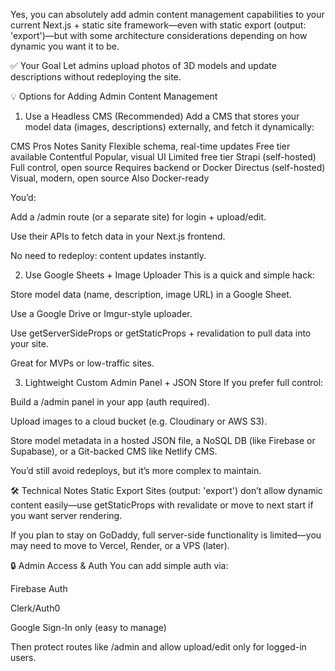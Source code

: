 Yes, you can absolutely add admin content management capabilities to your current Next.js + static site framework—even with static export (output: 'export')—but with some architecture considerations depending on how dynamic you want it to be.

✅ Your Goal
Let admins upload photos of 3D models and update descriptions without redeploying the site.

💡 Options for Adding Admin Content Management
1. Use a Headless CMS (Recommended)
Add a CMS that stores your model data (images, descriptions) externally, and fetch it dynamically:

CMS	Pros	Notes
Sanity	Flexible schema, real-time updates	Free tier available
Contentful	Popular, visual UI	Limited free tier
Strapi (self-hosted)	Full control, open source	Requires backend or Docker
Directus (self-hosted)	Visual, modern, open source	Also Docker-ready

You’d:

Add a /admin route (or a separate site) for login + upload/edit.

Use their APIs to fetch data in your Next.js frontend.

No need to redeploy: content updates instantly.

2. Use Google Sheets + Image Uploader
This is a quick and simple hack:

Store model data (name, description, image URL) in a Google Sheet.

Use a Google Drive or Imgur-style uploader.

Use getServerSideProps or getStaticProps + revalidation to pull data into your site.

Great for MVPs or low-traffic sites.

3. Lightweight Custom Admin Panel + JSON Store
If you prefer full control:

Build a /admin panel in your app (auth required).

Upload images to a cloud bucket (e.g. Cloudinary or AWS S3).

Store model metadata in a hosted JSON file, a NoSQL DB (like Firebase or Supabase), or a Git-backed CMS like Netlify CMS.

You’d still avoid redeploys, but it’s more complex to maintain.

🛠 Technical Notes
Static Export Sites (output: 'export') don’t allow dynamic content easily—use getStaticProps with revalidate or move to next start if you want server rendering.

If you plan to stay on GoDaddy, full server-side functionality is limited—you may need to move to Vercel, Render, or a VPS (later).

🔒 Admin Access & Auth
You can add simple auth via:

Firebase Auth

Clerk/Auth0

Google Sign-In only (easy to manage)

Then protect routes like /admin and allow upload/edit only for logged-in users.